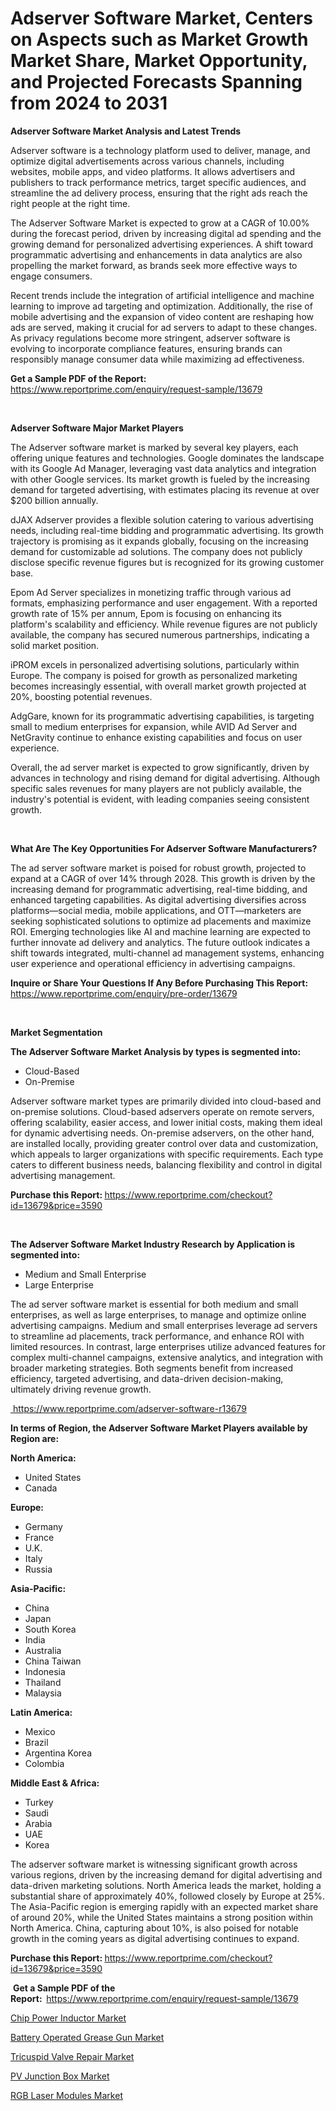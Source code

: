 <p><h1>Adserver Software Market, Centers on Aspects such as Market Growth Market Share, Market Opportunity, and Projected Forecasts Spanning from 2024 to 2031</h1></p><p><strong>Adserver Software Market Analysis and Latest Trends</strong></p>
<p><p>Adserver software is a technology platform used to deliver, manage, and optimize digital advertisements across various channels, including websites, mobile apps, and video platforms. It allows advertisers and publishers to track performance metrics, target specific audiences, and streamline the ad delivery process, ensuring that the right ads reach the right people at the right time.</p><p>The Adserver Software Market is expected to grow at a CAGR of 10.00% during the forecast period, driven by increasing digital ad spending and the growing demand for personalized advertising experiences. A shift toward programmatic advertising and enhancements in data analytics are also propelling the market forward, as brands seek more effective ways to engage consumers.</p><p>Recent trends include the integration of artificial intelligence and machine learning to improve ad targeting and optimization. Additionally, the rise of mobile advertising and the expansion of video content are reshaping how ads are served, making it crucial for ad servers to adapt to these changes. As privacy regulations become more stringent, adserver software is evolving to incorporate compliance features, ensuring brands can responsibly manage consumer data while maximizing ad effectiveness.</p></p>
<p><strong>Get a Sample PDF of the Report:&nbsp;</strong> <a href="https://www.reportprime.com/enquiry/request-sample/13679?utm_campaign=1948&utm_medium=2&utm_source=Github&utm_content=ia&utm_term=25122024&utm_id=adserver-software">https://www.reportprime.com/enquiry/request-sample/13679</a></p>
<p>&nbsp;</p>
<p><strong>Adserver Software Major Market Players</strong></p>
<p><p>The Adserver software market is marked by several key players, each offering unique features and technologies. Google dominates the landscape with its Google Ad Manager, leveraging vast data analytics and integration with other Google services. Its market growth is fueled by the increasing demand for targeted advertising, with estimates placing its revenue at over $200 billion annually.</p><p>dJAX Adserver provides a flexible solution catering to various advertising needs, including real-time bidding and programmatic advertising. Its growth trajectory is promising as it expands globally, focusing on the increasing demand for customizable ad solutions. The company does not publicly disclose specific revenue figures but is recognized for its growing customer base.</p><p>Epom Ad Server specializes in monetizing traffic through various ad formats, emphasizing performance and user engagement. With a reported growth rate of 15% per annum, Epom is focusing on enhancing its platform's scalability and efficiency. While revenue figures are not publicly available, the company has secured numerous partnerships, indicating a solid market position.</p><p>iPROM excels in personalized advertising solutions, particularly within Europe. The company is poised for growth as personalized marketing becomes increasingly essential, with overall market growth projected at 20%, boosting potential revenues.</p><p>AdgGare, known for its programmatic advertising capabilities, is targeting small to medium enterprises for expansion, while AVID Ad Server and NetGravity continue to enhance existing capabilities and focus on user experience.</p><p>Overall, the ad server market is expected to grow significantly, driven by advances in technology and rising demand for digital advertising. Although specific sales revenues for many players are not publicly available, the industry's potential is evident, with leading companies seeing consistent growth.</p></p>
<p>&nbsp;</p>
<p><strong>What Are The Key Opportunities For Adserver Software Manufacturers?</strong></p>
<p><p>The ad server software market is poised for robust growth, projected to expand at a CAGR of over 14% through 2028. This growth is driven by the increasing demand for programmatic advertising, real-time bidding, and enhanced targeting capabilities. As digital advertising diversifies across platforms—social media, mobile applications, and OTT—marketers are seeking sophisticated solutions to optimize ad placements and maximize ROI. Emerging technologies like AI and machine learning are expected to further innovate ad delivery and analytics. The future outlook indicates a shift towards integrated, multi-channel ad management systems, enhancing user experience and operational efficiency in advertising campaigns.</p></p>
<p><strong>Inquire or Share Your Questions If Any Before Purchasing This Report:</strong> <a href="https://www.reportprime.com/enquiry/pre-order/13679?utm_campaign=1948&utm_medium=2&utm_source=Github&utm_content=ia&utm_term=25122024&utm_id=adserver-software">https://www.reportprime.com/enquiry/pre-order/13679</a></p>
<p>&nbsp;</p>
<p><strong>Market Segmentation</strong></p>
<p><strong>The Adserver Software Market Analysis by types is segmented into:</strong></p>
<p><ul><li>Cloud-Based</li><li>On-Premise</li></ul></p>
<p><p>Adserver software market types are primarily divided into cloud-based and on-premise solutions. Cloud-based adservers operate on remote servers, offering scalability, easier access, and lower initial costs, making them ideal for dynamic advertising needs. On-premise adservers, on the other hand, are installed locally, providing greater control over data and customization, which appeals to larger organizations with specific requirements. Each type caters to different business needs, balancing flexibility and control in digital advertising management.</p></p>
<p><strong>Purchase this Report:&nbsp;</strong><a href="https://www.reportprime.com/checkout?id=13679&price=3590&utm_campaign=1948&utm_medium=2&utm_source=Github&utm_content=ia&utm_term=25122024&utm_id=adserver-software">https://www.reportprime.com/checkout?id=13679&price=3590</a></p>
<p>&nbsp;</p>
<p><strong>The Adserver Software Market Industry Research by Application is segmented into:</strong></p>
<p><ul><li>Medium and Small Enterprise</li><li>Large Enterprise</li></ul></p>
<p><p>The ad server software market is essential for both medium and small enterprises, as well as large enterprises, to manage and optimize online advertising campaigns. Medium and small enterprises leverage ad servers to streamline ad placements, track performance, and enhance ROI with limited resources. In contrast, large enterprises utilize advanced features for complex multi-channel campaigns, extensive analytics, and integration with broader marketing strategies. Both segments benefit from increased efficiency, targeted advertising, and data-driven decision-making, ultimately driving revenue growth.</p></p>
<p><a href="https://www.reportprime.com/adserver-software-r13679?utm_campaign=1948&utm_medium=2&utm_source=Github&utm_content=ia&utm_term=25122024&utm_id=adserver-software">&nbsp;https://www.reportprime.com/adserver-software-r13679</a></p>
<p><strong>In terms of Region, the Adserver Software Market Players available by Region are:</strong></p>
<p>
    <p> <strong> North America: </strong>
        <ul>
            <li>United States</li>
            <li>Canada</li>
        </ul>
        </p> 
    <p> <strong> Europe: </strong>
        <ul>
            <li>Germany</li>
            <li>France</li>
            <li>U.K.</li>
            <li>Italy</li>
            <li>Russia</li>
        </ul>
        </p> 
    <p> <strong> Asia-Pacific: </strong>
        <ul>
            <li>China</li>
            <li>Japan</li>
            <li>South Korea</li>
            <li>India</li>
            <li>Australia</li>
            <li>China Taiwan</li>
            <li>Indonesia</li>
            <li>Thailand</li>
            <li>Malaysia</li>
        </ul>
        </p> 
    <p> <strong> Latin America: </strong>
        <ul>
            <li>Mexico</li>
            <li>Brazil</li>
            <li>Argentina Korea</li>
            <li>Colombia</li>
        </ul>
        </p> 
    <p> <strong> Middle East & Africa: </strong>
        <ul>
            <li>Turkey</li>
            <li>Saudi</li>
            <li>Arabia</li>
            <li>UAE</li>
            <li>Korea</li>
        </ul>
    </p>
    </p>
<p><p>The adserver software market is witnessing significant growth across various regions, driven by the increasing demand for digital advertising and data-driven marketing solutions. North America leads the market, holding a substantial share of approximately 40%, followed closely by Europe at 25%. The Asia-Pacific region is emerging rapidly with an expected market share of around 20%, while the United States maintains a strong position within North America. China, capturing about 10%, is also poised for notable growth in the coming years as digital advertising continues to expand.</p></p>
<p><strong>Purchase this Report: </strong><a href="https://www.reportprime.com/checkout?id=13679&price=3590&utm_campaign=1948&utm_medium=2&utm_source=Github&utm_content=ia&utm_term=25122024&utm_id=adserver-software">https://www.reportprime.com/checkout?id=13679&price=3590</a></p>
<p>&nbsp;<strong>Get a Sample PDF of the Report:&nbsp;&nbsp;</strong><a href="https://www.reportprime.com/enquiry/request-sample/13679?utm_campaign=1948&utm_medium=2&utm_source=Github&utm_content=ia&utm_term=25122024&utm_id=adserver-software">https://www.reportprime.com/enquiry/request-sample/13679</a></p>
<p><strong></strong></p>
<p><p><a href="https://www.linkedin.com/pulse/c-glance-reports-anmec?utm_campaign=1948&utm_medium=2&utm_source=Github&utm_content=ia&utm_term=25122024&utm_id=adserver-software">Chip Power Inductor Market</a></p><p><a href="https://www.linkedin.com/pulse/study-global-battery-operated-grease-gun-market-emphasis-kvhlf?utm_campaign=1948&utm_medium=2&utm_source=Github&utm_content=ia&utm_term=25122024&utm_id=adserver-software">Battery Operated Grease Gun Market</a></p><p><a href="https://github.com/rahu1506/Market-Research-Report-List-6/blob/main/tricuspid-valve-repair-market.md?utm_campaign=1948&utm_medium=2&utm_source=Github&utm_content=ia&utm_term=25122024&utm_id=adserver-software">Tricuspid Valve Repair Market</a></p><p><a href="https://www.linkedin.com/pulse/pv-junction-box-market-trends-revenue-forecast-128-cagr-obzzf?utm_campaign=1948&utm_medium=2&utm_source=Github&utm_content=ia&utm_term=25122024&utm_id=adserver-software">PV Junction Box Market</a></p><p><a href="https://www.linkedin.com/pulse/rgb-laser-modules-market-growth-projections-2024-2031-syvyf?utm_campaign=1948&utm_medium=2&utm_source=Github&utm_content=ia&utm_term=25122024&utm_id=adserver-software">RGB Laser Modules Market</a></p></p>
